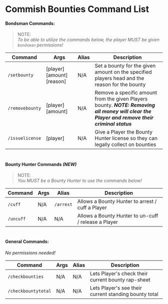 # Commish Bounties Command List

#### Bondsman Commands:
> NOTE:  
> *To be able to utilize the commands below, the player MUST be given `bondsman` permissions!*

| Command | Args | Alias | Description |
| --- | --- | --- | --- |
| `/setbounty` | [player] [amount] [reason] | N/A | Set a bounty for the given amount on the specified players head and the reason for the bounty |
| `/removebounty` | [player] [amount] | N/A | Remove a specific amount from the given Players bounty. ***NOTE: Removing all money will clear the Player and remove their criminal status*** |
| `/issuelicense` | [player] | N/A | Give a Player the Bounty Hunter license so they can legally collect on bounties |

#
#### Bounty Hunter Commands _(NEW)_
> NOTE:  
> _You MUST be a Bounty Hunter to use the commands below!_  

| Command | Args | Alias | Description |
| --- | --- | --- | --- |
| `/cuff` | N/A | `/arrest` | Allows a Bounty Hunter to arrest / cuff a Player |
| `/uncuff` | N/A | N/A | Allows a Bounty Hunter to un-cuff / release a Player |

#  
#### General Commands:
*No permissions needed!*

| Command | Args | Alias | Description |
| --- | --- | --- | --- |
| `/checkbounties` | N/A | N/A | Lets Player's check their current bounty rap-sheet |
| `/checkbountytotal` | N/A | N/A | Lets Player's see their current standing bounty total |
